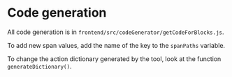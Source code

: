 # Code generation

All code generation is in `frontend/src/codeGenerator/getCodeForBlocks.js`.

To add new span values, add the name of the key to the `spanPaths` variable.

To change the action dictionary generated by the tool, look at the function `generateDictionary()`.

